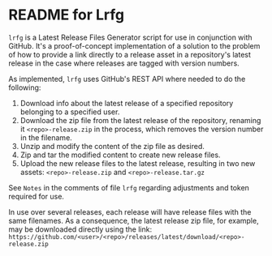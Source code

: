 # README for Lrfg
  
  `lrfg` is a Latest Release Files Generator script for use in
  conjunction with GitHub. It's a proof-of-concept implementation of a
  solution to the problem of how to provide a link directly to a release
  asset in a repository's latest release in the case where releases are
  tagged with version numbers.
  
  As implemented, `lrfg` uses GitHub's REST API where needed to do the
  following:
  1. Download info about the latest release of a specified repository
     belonging to a specified user.
  2. Download the zip file from the latest release of the repository,
     renaming it `<repo>-release.zip` in the process, which removes the
     version number in the filename.
  3. Unzip and modify the content of the zip file as desired.
  4. Zip and tar the modified content to create new release files.
  5. Upload the new release files to the latest release, resulting in
     two new assets: `<repo>-release.zip` and `<repo>-release.tar.gz`

  See `Notes` in the comments of file `lrfg` regarding adjustments and
  token required for use.

  In use over several releases, each release will have release files
  with the same filenames. As a consequence, the latest release zip file,
  for example, may be downloaded directly using the link:
  `https://github.com/<user>/<repo>/releases/latest/download/<repo>-release.zip`
